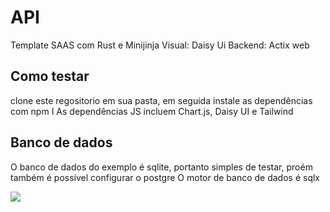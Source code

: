 # API

Template SAAS com Rust e Minijinja
Visual: Daisy Ui
Backend: Actix web

## Como testar

clone este regositorio em sua pasta, em seguida instale as dependências com npm I
As dependências JS incluem Chart.js, Daisy UI e Tailwind

## Banco de dados

O banco de dados do exemplo é sqlite, portanto simples de testar, proém também é possível configurar o postgre
O motor de banco de dados é sqlx

![](https://github.com/ricardodarocha/api/blob/templates/screen.PNG)
